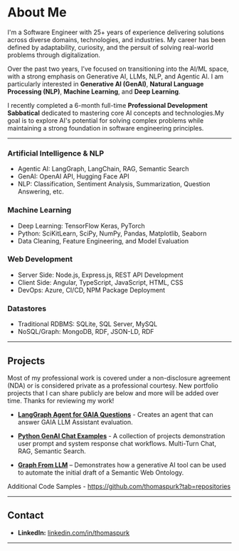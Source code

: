 # About Me  

I'm a Software Engineer with 25+ years of experience delivering solutions across diverse domains, technologies, and industries. My career has been defined by adaptability, curiosity, and the persuit of solving real-world problems through digitalization.

Over the past two years, I’ve focused on transitioning into the AI/ML space, with a strong emphasis on Generative AI, LLMs, NLP, and Agentic AI. I am particularly interested in **Generative AI (GenAI)**, **Natural Language Processing (NLP)**, **Machine Learning**, and **Deep Learning**.

I recently completed a 6-month full-time **Professional Development Sabbatical** dedicated to mastering core AI concepts and technologies.My goal is to explore AI's potential for solving complex problems while maintaining a strong foundation in software engineering principles.  

---

### Artificial Intelligence & NLP
- Agentic AI: LangGraph, LangChain, RAG, Semantic Search
- GenAI: OpenAI API, Hugging Face API  
- NLP: Classification, Sentiment Analysis, Summarization, Question Answering, etc.

### Machine Learning
- Deep Learning: TensorFlow Keras, PyTorch 
- Python: SciKitLearn, SciPy, NumPy, Pandas, Matplotlib, Seaborn
- Data Cleaning, Feature Engineering, and Model Evaluation  

### Web Development  
- Server Side: Node.js, Express.js, REST API Development  
- Client Side: Angular, TypeScript, JavaScript, HTML, CSS  
- DevOps: Azure, CI/CD, NPM Package Deployment 

### Datastores 
- Traditional RDBMS: SQLite, SQL Server, MySQL
- NoSQL/Graph: MongoDB, RDF, JSON-LD, RDF 

---

## Projects

Most of my professional work is covered under a non-disclosure agreement (NDA) or is considered private as a professional courtesy. New portfolio projects that I can share publicly are below and more will be added over time. Thanks for reviewing my work!

- [**LangGraph Agent for GAIA Questions**](https://github.com/thomaspurk/langgraph-agent-gaia-questions/) - Creates an agent that can answer GAIA LLM Assistant evaluation. 

- [**Python GenAI Chat Examples**](https://github.com/thomaspurk/python-gen-ai-chat-examples) - A collection of projects demonstration user prompt and system response chat workflows. Multi-Turn Chat, RAG, Semantic Search.


- [**Graph From LLM**](https://github.com/thomaspurk/graph-from-llm) – Demonstrates how a generative AI tool can be used to automate the initial draft of a Semantic Web Ontology. 
  
Additional Code Samples - https://github.com/thomaspurk?tab=repositories

---

## Contact  
- **LinkedIn:** [linkedin.com/in/thomaspurk](https://linkedin.com/in/thomaspurk)  

---
